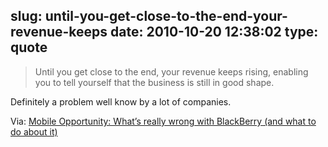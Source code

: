 slug: until-you-get-close-to-the-end-your-revenue-keeps
date: 2010-10-20 12:38:02
type: quote
---

> Until you get close to the end, your revenue keeps rising, enabling you to tell yourself that the business is still in good shape.

Definitely a problem well know by a lot of companies.

 Via: [Mobile Opportunity: What’s really wrong with BlackBerry (and what to do about it)](http://mobileopportunity.blogspot.com/2010/10/whats-really-wrong-with-blackberry-and.html)
